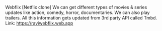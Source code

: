 Webflix [Netflix clone] 
We can get different types of movies & series updates like action, 
comedy, horror, documentaries. We can also play trailers. All this information gets updated 
from 3rd party API called Tmbd. Link: https://raviwebflix.web.app
